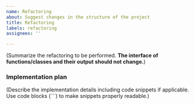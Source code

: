 ```yaml
---
name: Refactoring
about: Suggest changes in the structure of the project
title: Refactoring
labels: refactoring
assignees: ''

---
```


(Summarize the refactoring to be performed. **The interface of functions/classes 
and their output should not change.**)

### Implementation plan

(Describe the implementation details including code snippets if applicable.
Use code blocks (```) to make snippets properly readable.)